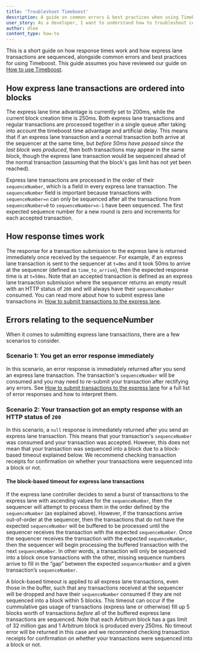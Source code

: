 ```yaml
---
title: 'Troubleshoot Timeboost'
description: A guide on common errors & best practices when using Timeboost
user_story: As a developer, I want to understand how to troubleshoot common issues when using Timeboost
author: dlee
content_type: how-to
---
```


This is a short guide on how response times work and how <a data-quicklook-from="express-lane">express lane</a> <a data-quicklook-from="transaction">transactions</a> are sequenced, alongside common errors and best practices for using <a data-quicklook-from="timeboost">Timeboost</a>. This guide assumes you have reviewed our guide on [How to use Timeboost](../run-arbitrum-node/how-to-use-timeboost.mdx).


## How express lane transactions are ordered into blocks

The express lane time advantage is currently set to 200ms, while the current block creation time is 250ms. Both express lane transactions and regular transactions are processed together in a single queue after taking into account the timeboost time advantage and artificial delay. This means that if an express lane transaction and a normal transaction both arrive at the <a data-quicklook-from="sequencer">sequencer</a> at the same time, but _before 50ms have passed since the last block was produced_, then both transactions may appear in the same block, though the express lane transaction would be sequenced ahead of the normal transaction (assuming that the block's gas limit has not yet been reached).

Express lane transactions are processed in the order of their `sequenceNumber`, which is a field in every express lane transaction. The `sequenceNumber` field is important because transactions with `sequenceNumber=n` can only be sequenced after all the transactions from `sequenceNumber=0` to `sequenceNumber=n-1` have been sequenced. The first expected sequence number for a new round is zero and increments for each accepted transaction.

## How response times work

The response for a transaction submission to the express lane is returned immediately once received by the sequencer. For example, if an express lane transaction is sent to the sequencer at `t=0ms` and it took 50ms to arrive at the sequencer (defined as `time_to_arrive`), then the expected response time is at `t=50ms`. Note that an accepted transaction is defined as an express lane transaction submission where the sequencer returns an empty result with an HTTP status of `200` and will always have their `sequenceNumber` consumed. You can read more about how to submit express lane transactions in: [How to submit transactions to the express lane](../run-arbitrum-node/how-to-use-timeboost.mdx#how-to-submit-transactions-to-the-express-lane).


## Errors relating to the sequenceNumber

When it comes to submitting express lane transactions, there are a few scenarios to consider.

### Scenario 1: You get an error response immediately
In this scenario, an error response is immediately returned after you send an express lane transaction. The transaction's `sequenceNumber` will be consumed and you may need to re-submit your transaction after rectifying any errors. See [How to submit transactions to the express lane](../run-arbitrum-node/how-to-use-timeboost.mdx#how-to-submit-transactions-to-the-express-lane) for a full list of error responses and how to interpret them.

### Scenario 2: Your transaction got an empty response with an HTTP status of `200`
In this scenario, a `null` response is immediately returned after you send an express lane transaction. This means that your transaction's `sequenceNumber` was consumed and your transaction was accepted. However, this does not mean that your transaction was sequenced into a block due to a block-based timeout explained below. We recommend checking transaction receipts for confirmation on whether your transactions were sequenced into a block or not.

#### The block-based timeout for express lane transactions
If the express lane controller decides to send a burst of transactions to the express lane with ascending values for the `sequenceNumber`, then the sequencer will attempt to process them in the order defined by the `sequenceNumber` (as explained above). However, if the transactions arrive out-of-order at the sequencer, then the transactions that do not have the expected `sequenceNumber` will be buffered to be processed until the sequencer receives the transaction with the expected `sequenceNumber`. Once the sequencer receives the transaction with the expected `sequenceNumber`, then the sequencer will begin processing the buffered transaction with the next `sequenceNumber`. In other words, a transaction will only be sequenced into a block once transactions with the other, missing sequence numbers arrive to fill in the “gap” between the expected `sequencerNumber` and a given transaction’s `sequenceNumber`. 

A block-based timeout is applied to all express lane transactions, even those in the buffer, such that any transactions received at the sequencer will be dropped and have their `sequenceNumber` consumed if they are not sequenced into a block within 5 blocks. This timeout can occur if the cummulative gas usage of transactions (express lane or otherwise) fill up 5 blocks worth of transactions _before_ all of the buffered express lane transactions are sequenced. Note that each Arbitrum block has a gas limit of 32 million gas and 1 Arbitrum block is produced every 250ms. No timeout error will be returned in this case and we recommend checking transaction receipts for confirmation on whether your transactions were sequenced into a block or not. 